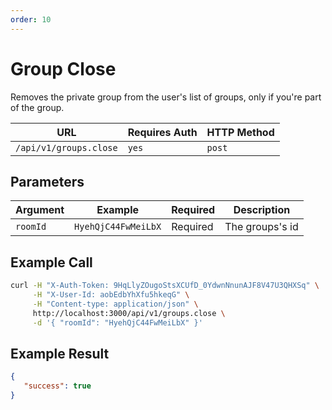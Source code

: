 ```yaml
---
order: 10
---
```


# Group Close
Removes the private group from the user's list of groups, only if you're part of the group.

| URL | Requires Auth | HTTP Method |
| --- | ------------- | ----------- |
| `/api/v1/groups.close` | `yes` | `post` |

## Parameters
| Argument | Example | Required | Description |
| -------- | ------- | -------- | ----------- |
| `roomId` | `HyehQjC44FwMeiLbX` | Required | The groups's id |

## Example Call
```bash
curl -H "X-Auth-Token: 9HqLlyZOugoStsXCUfD_0YdwnNnunAJF8V47U3QHXSq" \
     -H "X-User-Id: aobEdbYhXfu5hkeqG" \
     -H "Content-type: application/json" \
     http://localhost:3000/api/v1/groups.close \
     -d '{ "roomId": "HyehQjC44FwMeiLbX" }'
```

## Example Result
```json
{
   "success": true
}
```
